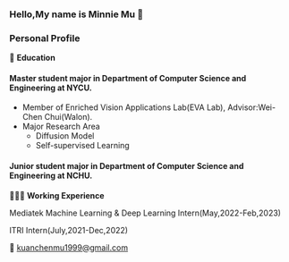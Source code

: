 ### Hello,My name is Minnie Mu :raising_hand: 

<!--
**Minniemu/Minniemu** is a ✨ _special_ ✨ repository because its `README.md` (this file) appears on your GitHub profile.

Here are some ideas to get you started:
-->
### Personal Profile
🏫 **Education**

#### Master student major in Department of Computer Science and Engineering at NYCU.
* Member of Enriched Vision Applications Lab(EVA Lab), Advisor:Wei-Chen Chui(Walon).
* Major Research Area
  *  Diffusion Model
  *  Self-supervised Learning
#### Junior student major in Department of Computer Science and Engineering at NCHU.

👩🏻‍💻 **Working Experience**

Mediatek Machine Learning & Deep Learning Intern(May,2022-Feb,2023)

ITRI Intern(July,2021-Dec,2022)



:email: [kuanchenmu1999@gmail.com](mailto:kuanchenmu1999@gmail.com)

<!--
🔭I’m currently working on 

- 🌱 I’m currently learning ...
- 👯 I’m looking to collaborate on ...
- 🤔 I’m looking for help with ...
- 💬 Ask me about ...
- 📫 How to reach me: ...
- 😄 Pronouns: ...
- ⚡ Fun fact: ...
```

